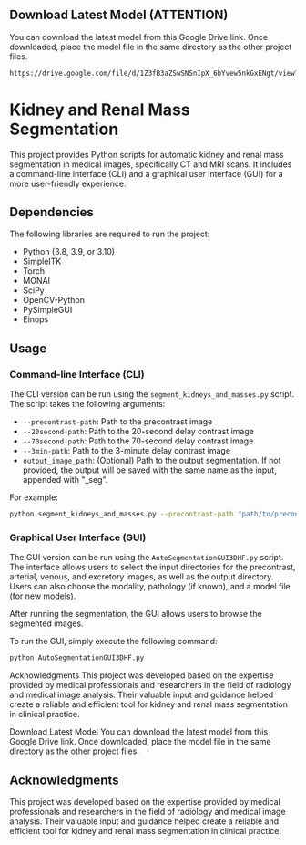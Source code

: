## Download Latest Model (ATTENTION) 

You can download the latest model from this Google Drive link. Once downloaded, place the model file in the same directory as the other project files.

```sh 
https://drive.google.com/file/d/1Z3fB3aZSwSNSnIpX_6bYvew5nkGxENgt/view?usp=sharing
```


# Kidney and Renal Mass Segmentation

This project provides Python scripts for automatic kidney and renal mass segmentation in medical images, specifically CT and MRI scans. It includes a command-line interface (CLI) and a graphical user interface (GUI) for a more user-friendly experience.


## Dependencies

The following libraries are required to run the project:

- Python (3.8, 3.9, or 3.10)
- SimpleITK
- Torch
- MONAI
- SciPy
- OpenCV-Python
- PySimpleGUI
- Einops

## Usage

### Command-line Interface (CLI)

The CLI version can be run using the `segment_kidneys_and_masses.py` script. The script takes the following arguments:

- `--precontrast-path`: Path to the precontrast image
- `--20second-path`: Path to the 20-second delay contrast image
- `--70second-path`: Path to the 70-second delay contrast image
- `--3min-path`: Path to the 3-minute delay contrast image
- `output_image_path`: (Optional) Path to the output segmentation. If not provided, the output will be saved with the same name as the input, appended with "_seg".

For example:

```bash
python segment_kidneys_and_masses.py --precontrast-path "path/to/precontrast" --20second-path "path/to/arterial" --70second-path "path/to/venous" --3min-path "path/to/excretory" "path/to/output"
```
### Graphical User Interface (GUI)

The GUI version can be run using the `AutoSegmentationGUI3DHF.py` script. The interface allows users to select the input directories for the precontrast, arterial, venous, and excretory images, as well as the output directory. Users can also choose the modality, pathology (if known), and a model file (for new models).

After running the segmentation, the GUI allows users to browse the segmented images.

To run the GUI, simply execute the following command:

```sh
python AutoSegmentationGUI3DHF.py
```
Acknowledgments
This project was developed based on the expertise provided by medical professionals and researchers in the field of radiology and medical image analysis. Their valuable input and guidance helped create a reliable and efficient tool for kidney and renal mass segmentation in clinical practice.

Download Latest Model
You can download the latest model from this Google Drive link. Once downloaded, place the model file in the same directory as the other project files.

## Acknowledgments
This project was developed based on the expertise provided by medical professionals and researchers in the field of radiology and medical image analysis. Their valuable input and guidance helped create a reliable and efficient tool for kidney and renal mass segmentation in clinical practice.

